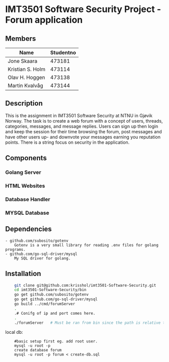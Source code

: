 # IMT3501 Software Security Project - Forum application

## Members
| Name             | Studentno |
| ---------------- | --------- |
| Jone Skaara      | 473181    | 
| Kristian S. Holm | 473114    |
| Olav H. Hoggen   | 473138    |
| Martin Kvalvåg   | 473144    |

## Description
This is the assignment in IMT3501 Software Security at NTNU in Gjøvik Norway. The task is to create a web forum with a concept of users, threads, categories, messages, and message replies.
Users can sign up then login and keep the session for their time browsing the forum, post messages and have other users up- and downvote your messages earning you reputation points. 
There is a string focus on security in the application.

## Components 

### Golang Server

### HTML Websites

### Database Handler

### MYSQL Database

## Dependencies
    - github.com/subosito/gotenv
        Gotenv is a very small library for reading .env files for golang programs.
    - github.com/go-sql-driver/mysql
        My SQL driver for golang.


## Installation
```bash
	git clone git@github.com:krisshol/imt3501-Software-Security.git
    cd imt3501-Software-Security/bin
    go get github.com/subosito/gotenv
    go get github.com/go-sql-driver/mysql
    go build ../cmd/forumServer
    .
    .# Conifg of ip and port comes here.
    .
    ./forumServer   # Must be ran from bin since the path is relative to terminals working dir, not the executable's location.

```

local db:
```
    #basic setup first eg. add root user.
    mysql -u root -p
    create database forum	
    mysql -u root -p forum < create-db.sql 
```
